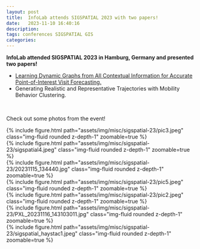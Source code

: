```yaml
---
layout: post
title:  InfoLab attends SIGSPATIAL 2023 with two papers!
date:   2023-11-10 16:40:16
description: 
tags: conferences SIGSPATIAL GIS
categories:
---
```


**InfoLab attended SIGSPATIAL 2023 in Hamburg, Germany and presented two papers!**

- [Learning Dynamic Graphs from All Contextual Information for Accurate Point-of-Interest Visit Forecasting.](https://arxiv.org/pdf/2306.15927.pdf)
- Generating Realistic and Representative Trajectories with Mobility Behavior Clustering.

<br>

Check out some photos from the event!


<div class="row mt-3">
     <div class="col-sm mt-3 mt-md-0">
        {% include figure.html path="assets/img/misc/sigspatial-23/pic3.jpeg" class="img-fluid rounded z-depth-1" zoomable=true %}
    </div>
    <div class="col-sm mt-3 mt-md-0">
        {% include figure.html path="assets/img/misc/sigspatial-23/sigspatial4.jpeg" class="img-fluid rounded z-depth-1" zoomable=true %}
    </div>
     <div class="col-sm mt-3 mt-md-0">
        {% include figure.html path="assets/img/misc/sigspatial-23/20231115_134440.jpg" class="img-fluid rounded z-depth-1" zoomable=true %}
    </div>
</div>

<div class="row mt-3">
    <div class="col-sm mt-3 mt-md-0">
        {% include figure.html path="assets/img/misc/sigspatial-23/pic5.jpeg" class="img-fluid rounded z-depth-1" zoomable=true %}
    </div>
    <div class="col-sm mt-3 mt-md-0">
        {% include figure.html path="assets/img/misc/sigspatial-23/pic2.jpeg" class="img-fluid rounded z-depth-1" zoomable=true %}
    </div>
    <div class="col-sm mt-3 mt-md-0">
        {% include figure.html path="assets/img/misc/sigspatial-23/PXL_20231116_143103011.jpg" class="img-fluid rounded z-depth-1" zoomable=true %}
    </div>
</div>

<div class="row mt-3">
     <div class="col-sm mt-3 mt-md-0">
        {% include figure.html path="assets/img/misc/sigspatial-23/sigspatial_haystac1.jpeg" class="img-fluid rounded z-depth-1" zoomable=true %}
    </div>
</div>